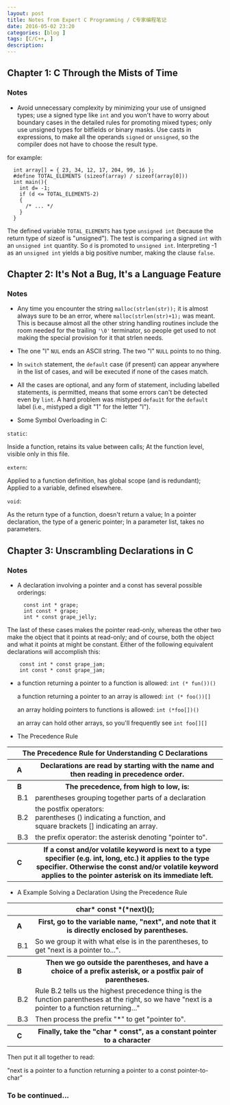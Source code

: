 ```yaml
---
layout: post
title: Notes from Expert C Programming / C专家编程笔记
date: 2016-05-02 23:20
categories: [blog ]
tags: [C/C++, ]
description:
---
```



## Chapter 1: C Through the Mists of Time

### Notes

+ Avoid unnecessary complexity by minimizing your use of unsigned types; use a signed type like `int` and you won't have to worry about boundary cases in the detailed rules for promoting mixed types; only use unsigned types for bitfields or binary masks. Use casts in expressions, to make all the operands `signed` or `unsigned`, so the compiler does not have to choose the result type.

for example:


      int array[] = { 23, 34, 12, 17, 204, 99, 16 };
      #define TOTAL_ELEMENTS (sizeof(array) / sizeof(array[0]))
      int main(){
        int d= -1;
        if (d <= TOTAL_ELEMENTS-2)
        {
          /* ... */
        }
      }

The defined variable `TOTAL_ELEMENTS` has type `unsigned int` (because the return type of sizeof is "unsigned"). The test is comparing a signed `int` with an `unsigned int` quantity. So `d` is promoted to `unsigned int`. Interpreting -1 as an `unsigned int` yields a big positive number, making the clause `false`.


## Chapter 2: It's Not a Bug, It's a Language Feature

### Notes

+ Any time you encounter the string `malloc(strlen(str));` it is almost always sure to be an error, where `malloc(strlen(str)+1);` was meant. This is because almost all the other string handling routines include the room needed for the trailing `'\0'` terminator, so people get used to not making the special provision for it that strlen needs.

+ The one "l" `NUL` ends an ASCII string. The two "l" `NULL` points to no thing.

+ In `switch` statement, the `default` case (if present) can appear anywhere in the list of cases, and will be executed if none of the cases match.

+ All the cases are optional, and any form of statement, including labelled statements, is permitted, means that some errors can't be detected even by `lint`. A hard problem was mistyped `defau1t` for the `default` label (i.e., mistyped a digit "1" for the letter "l").

+ Some Symbol Overloading in C:

`static`:

Inside a function, retains its value between calls; At the function level, visible only in this file.

`extern`:

Applied to a function definition, has global scope (and is redundant); Applied to a variable, defined elsewhere.

`void`:

As the return type of a function, doesn't return a value; In a pointer declaration, the type of a generic pointer; In a parameter list, takes no parameters.



## Chapter 3: Unscrambling Declarations in C

### Notes

+ A declaration involving a pointer and a const has several possible orderings:


        const int * grape;
        int const * grape;
        int * const grape_jelly;

The last of these cases makes the pointer read-only, whereas the other two make the object that it points at read-only; and of course, both the object and what it points at might be constant. Either of the following equivalent declarations will accomplish this:


        const int * const grape_jam;
        int const * const grape_jam;


+ a function returning a pointer to a function is allowed: `int (* fun())()`

  a function returning a pointer to an array is allowed: `int (* foo())[]`

  an array holding pointers to functions is allowed: `int (*foo[])()`

  an array can hold other arrays, so you'll frequently see `int foo[][]`


+ The Precedence Rule

<table style="width:100%">
  <tr>
    <th colspan="3">The Precedence Rule for Understanding C Declarations</th>
  </tr>
  <tr>
    <th colspan="2">A</th>
    <th>Declarations are read by starting with the name and then reading in precedence order.</th>
  </tr>
  <tr>
    <th colspan="2">B</th>
    <th>The precedence, from high to low, is:</th>
  </tr>
  <tr>
    <td></td>
    <td>B.1</td>
    <td>parentheses grouping together parts of a declaration</td>
  </tr>
  <tr>
    <td></td>
    <td>B.2</td>
    <td>the postfix operators:</br>parentheses () indicating a function, and</br> square brackets [] indicating an array.</td>
  </tr>
  <tr>
    <td></td>
    <td>B.3</td>
    <td>the prefix operator: the asterisk denoting "pointer to".</td>
  </tr>
  <tr>
    <th colspan="2">C</th>
    <th>If a const and/or volatile keyword is next to a type specifier (e.g. int, long, etc.) it applies to the type specifier. Otherwise the const and/or volatile keyword applies to the pointer asterisk on its immediate left.</th>
  </tr>
</table>

+ A Example Solving a Declaration Using the Precedence Rule

<table style="width:100%">
  <tr>
    <th colspan="3">char* const *(*next)();</th>
  </tr>
  <tr>
    <th colspan="2">A</th>
    <th>First, go to the variable name, "next", and note that it is directly enclosed by parentheses.</th>
  </tr>
  <tr>
    <td></td>
    <td>B.1</td>
    <td>So we group it with what else is in the parentheses, to get "next is a pointer to...".</td>
  </tr>
  <tr>
    <th colspan="2">B</th>
    <th>Then we go outside the parentheses, and have a choice of a prefix asterisk, or a postfix pair of parentheses.</th>
  </tr>
  <tr>
    <td></td>
    <td>B.2</td>
    <td>Rule B.2 tells us the highest precedence thing is the function parentheses at the right, so we have "next is a pointer to a function returning…"</td>
  </tr>
  <tr>
    <td></td>
    <td>B.3</td>
    <td>Then process the prefix "*" to get "pointer to".</td>
  </tr>
  <tr>
    <th colspan="2">C</th>
    <th>Finally, take the "char * const", as a constant pointer to a character</th>
  </tr>
</table>

Then put it all together to read:

"next is a pointer to a function returning a pointer to a const pointer-to-char"



### To be continued...
